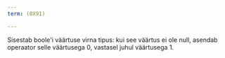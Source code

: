 ```yaml
---
term: (0X91)

---
```

Sisestab boole'i väärtuse virna tipus: kui see väärtus ei ole null, asendab operaator selle väärtusega 0, vastasel juhul väärtusega 1.